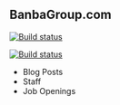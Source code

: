 ## BanbaGroup.com

[![Build status](https://badge.buildkite.com/3b3c58cd355d1b10e7f69f2d573b37f891e336b7d1edbd3b5f.svg?branch=master)](https://buildkite.com/banba-group/banbagroup-dot-com)

[![Build status](https://badge.buildkite.com/3b3c58cd355d1b10e7f69f2d573b37f891e336b7d1edbd3b5f.svg?branch=production)](https://buildkite.com/banba-group/banbagroup-dot-com)

* Blog Posts
* Staff 
* Job Openings
